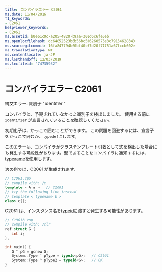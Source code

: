 ```yaml
---
title: コンパイラエラー C2061
ms.date: 11/04/2016
f1_keywords:
- C2061
helpviewer_keywords:
- C2061
ms.assetid: b0e61c0c-a205-4820-b9aa-301d6c6fe6eb
ms.openlocfilehash: dc64852523b6b56bc506260576e3c79164628340
ms.sourcegitcommit: 16fa847794b60bf40c67d20f74751a67fccb602e
ms.translationtype: MT
ms.contentlocale: ja-JP
ms.lasthandoff: 12/03/2019
ms.locfileid: "74735932"
---
```

# <a name="compiler-error-c2061"></a>コンパイラエラー C2061

構文エラー: 識別子 ' identifier '

コンパイラは、予期されていなかった識別子を検出しました。 使用する前に `identifier` が宣言されていることを確認してください。

初期化子は、かっこで囲むことができます。 この問題を回避するには、宣言子をかっこで囲むか、`typedef`にします。

このエラーは、コンパイラがクラステンプレート引数として式を検出した場合にも発生する可能性があります。型であることをコンパイラに通知するには、 [typename](../../cpp/typename.md)を使用します。

次の例では、C2061 が生成されます。

```cpp
// C2061.cpp
// compile with: /c
template < A a >   // C2061
// try the following line instead
// template < typename b >
class c{};
```

C2061 は、インスタンス名を[typeid](../../extensions/typeid-cpp-component-extensions.md)に渡すと発生する可能性があります。

```cpp
// C2061b.cpp
// compile with: /clr
ref struct G {
   int i;
};

int main() {
   G ^ pG = gcnew G;
   System::Type ^ pType = typeid<pG>;   // C2061
   System::Type ^ pType2 = typeid<G>;   // OK
}
```
